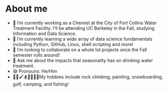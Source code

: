# About me

- 🔭 I’m currently working as a Chemist at the City of Fort Collins Water Treatment Facility. I'll be attending UC Berkeley in the Fall, studying Information and Data Science.
- 🌱 I’m currently learning a wide array of data science fundamentals including Python, GitHub, Linux, shell scripting and more!
- 👯 I’m looking to collaborate on a whole lot projects once the Fall semester rolls around!
- 💬 Ask me about the impacts that seasonality has on drinking water treatment.
- 😄 Pronouns: He/Him
- 🧗‍♂️🖌🏂🏌️‍♂️⛺🎣My hobbies include rock climbing, painting, snowboarding, golf, camping, and fishing!
